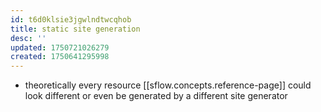 ```yaml
---
id: t6d0klsie3jgwlndtwcqhob
title: static site generation
desc: ''
updated: 1750721026279
created: 1750641295998
---
```


- theoretically every resource [[sflow.concepts.reference-page]] could look different or even be generated by a different site generator